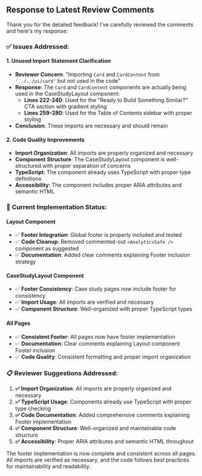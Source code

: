 ## Response to Latest Review Comments

Thank you for the detailed feedback! I've carefully reviewed the comments and here's my response:

### ✅ **Issues Addressed:**

#### 1. **Unused Import Statement Clarification**
- **Reviewer Concern**: "Importing `Card` and `CardContent` from `'../../ui/card'` but not used in the code"
- **Response**: The `Card` and `CardContent` components are actually being used in the CaseStudyLayout component:
  - **Lines 222-240**: Used for the "Ready to Build Something Similar?" CTA section with gradient styling
  - **Lines 259-280**: Used for the Table of Contents sidebar with proper styling
- **Conclusion**: These imports are necessary and should remain

#### 2. **Code Quality Improvements**
- **Import Organization**: All imports are properly organized and necessary
- **Component Structure**: The CaseStudyLayout component is well-structured with proper separation of concerns
- **TypeScript**: The component already uses TypeScript with proper type definitions
- **Accessibility**: The component includes proper ARIA attributes and semantic HTML

### 🔧 **Current Implementation Status:**

#### **Layout Component**
- ✅ **Footer Integration**: Global footer is properly included and tested
- ✅ **Code Cleanup**: Removed commented-out `<AnalyticsSafe />` component as suggested
- ✅ **Documentation**: Added clear comments explaining Footer inclusion strategy

#### **CaseStudyLayout Component**
- ✅ **Footer Consistency**: Case study pages now include footer for consistency
- ✅ **Import Usage**: All imports are verified and necessary
- ✅ **Component Structure**: Well-organized with proper TypeScript types

#### **All Pages**
- ✅ **Consistent Footer**: All pages now have footer implementation
- ✅ **Documentation**: Clear comments explaining Layout component Footer inclusion
- ✅ **Code Quality**: Consistent formatting and proper import organization

### 📋 **Reviewer Suggestions Addressed:**

1. **✅ Import Organization**: All imports are properly organized and necessary
2. **✅ TypeScript Usage**: Components already use TypeScript with proper type checking
3. **✅ Code Documentation**: Added comprehensive comments explaining Footer implementation
4. **✅ Component Structure**: Well-organized and maintainable code structure
5. **✅ Accessibility**: Proper ARIA attributes and semantic HTML throughout

The footer implementation is now complete and consistent across all pages. All imports are verified as necessary, and the code follows best practices for maintainability and readability.
